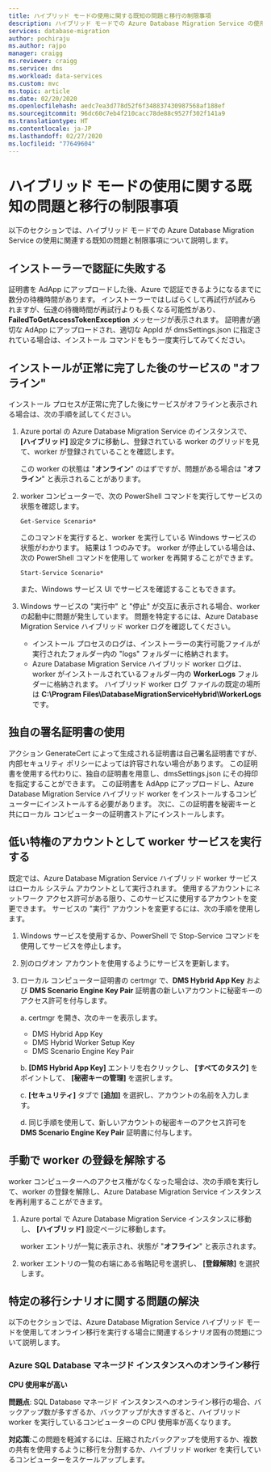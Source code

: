 ```yaml
---
title: ハイブリッド モードの使用に関する既知の問題と移行の制限事項
description: ハイブリッド モードでの Azure Database Migration Service の使用に関する既知の問題と移行の制限事項について説明します。
services: database-migration
author: pochiraju
ms.author: rajpo
manager: craigg
ms.reviewer: craigg
ms.service: dms
ms.workload: data-services
ms.custom: mvc
ms.topic: article
ms.date: 02/20/2020
ms.openlocfilehash: aedc7ea3d778d52f6f348837430987568af188ef
ms.sourcegitcommit: 96dc60c7eb4f210cacc78de88c9527f302f141a9
ms.translationtype: HT
ms.contentlocale: ja-JP
ms.lasthandoff: 02/27/2020
ms.locfileid: "77649604"
---
```

# <a name="known-issuesmigration-limitations-with-using-hybrid-mode"></a>ハイブリッド モードの使用に関する既知の問題と移行の制限事項

以下のセクションでは、ハイブリッド モードでの Azure Database Migration Service の使用に関連する既知の問題と制限事項について説明します。

## <a name="installer-fails-to-authenticate"></a>インストーラーで認証に失敗する

証明書を AdApp にアップロードした後、Azure で認証できるようになるまでに数分の待機時間があります。 インストーラーではしばらくして再試行が試みられますが、伝達の待機時間が再試行よりも長くなる可能性があり、**FailedToGetAccessTokenException** メッセージが表示されます。 証明書が適切な AdApp にアップロードされ、適切な AppId が dmsSettings.json に指定されている場合は、インストール コマンドをもう一度実行してみてください。

## <a name="service-offline-after-successful-installation"></a>インストールが正常に完了した後のサービスの "オフライン"

インストール プロセスが正常に完了した後にサービスがオフラインと表示される場合は、次の手順を試してください。

1. Azure portal の Azure Database Migration Service のインスタンスで、 **[ハイブリッド]** 設定タブに移動し、登録されている worker のグリッドを見て、worker が登録されていることを確認します。

    この worker の状態は "**オンライン**" のはずですが、問題がある場合は "**オフライン**" と表示されることがあります。

2. worker コンピューターで、次の PowerShell コマンドを実行してサービスの状態を確認します。

    ```
    Get-Service Scenario*
    ```

    このコマンドを実行すると、worker を実行している Windows サービスの状態がわかります。 結果は 1 つのみです。 worker が停止している場合は、次の PowerShell コマンドを使用して worker を再開することができます。

    ```
    Start-Service Scenario*
    ```

    また、Windows サービス UI でサービスを確認することもできます。

3. Windows サービスの "実行中" と "停止" が交互に表示される場合、worker の起動中に問題が発生しています。 問題を特定するには、Azure Database Migration Service ハイブリッド worker ログを確認してください。

    - インストール プロセスのログは、インストーラーの実行可能ファイルが実行されたフォルダー内の "logs" フォルダーに格納されます。
    - Azure Database Migration Service ハイブリッド worker ログは、worker がインストールされているフォルダー内の **WorkerLogs** フォルダーに格納されます。 ハイブリッド worker ログ ファイルの既定の場所は **C:\Program Files\DatabaseMigrationServiceHybrid\WorkerLogs** です。

## <a name="using-your-own-signed-certificate"></a>独自の署名証明書の使用

アクション GenerateCert によって生成される証明書は自己署名証明書ですが、内部セキュリティ ポリシーによっては許容されない場合があります。 この証明書を使用する代わりに、独自の証明書を用意し、dmsSettings.json にその拇印を指定することができます。 この証明書を AdApp にアップロードし、Azure Database Migration Service ハイブリッド worker をインストールするコンピューターにインストールする必要があります。 次に、この証明書を秘密キーと共にローカル コンピューターの証明書ストアにインストールします。

## <a name="running-the-worker-service-as-a-low-privilege-account"></a>低い特権のアカウントとして worker サービスを実行する

既定では、Azure Database Migration Service ハイブリッド worker サービスはローカル システム アカウントとして実行されます。 使用するアカウントにネットワーク アクセス許可がある限り、このサービスに使用するアカウントを変更できます。 サービスの "実行" アカウントを変更するには、次の手順を使用します。

1. Windows サービスを使用するか、PowerShell で Stop-Service コマンドを使用してサービスを停止します。

2. 別のログオン アカウントを使用するようにサービスを更新します。

3. ローカル コンピューター証明書の certmgr で、**DMS Hybrid App Key** および **DMS Scenario Engine Key Pair** 証明書の新しいアカウントに秘密キーのアクセス許可を付与します。

    a. certmgr を開き、次のキーを表示します。

    - DMS Hybrid App Key
    - DMS Hybrid Worker Setup Key
    - DMS Scenario Engine Key Pair

    b. **[DMS Hybrid App Key]** エントリを右クリックし、 **[すべてのタスク]** をポイントして、 **[秘密キーの管理]** を選択します。

    c. **[セキュリティ]** タブで **[追加]** を選択し、アカウントの名前を入力します。

    d. 同じ手順を使用して、新しいアカウントの秘密キーのアクセス許可を **DMS Scenario Engine Key Pair** 証明書に付与します。

## <a name="unregistering-the-worker-manually"></a>手動で worker の登録を解除する

worker コンピューターへのアクセス権がなくなった場合は、次の手順を実行して、worker の登録を解除し、Azure Database Migration Service インスタンスを再利用することができます。

1. Azure portal で Azure Database Migration Service インスタンスに移動し、 **[ハイブリッド]** 設定ページに移動します。

   worker エントリが一覧に表示され、状態が "**オフライン**" と表示されます。

2. worker エントリの一覧の右端にある省略記号を選択し、 **[登録解除]** を選択します。

## <a name="addressing-issues-for-specific-migration-scenarios"></a>特定の移行シナリオに関する問題の解決

以下のセクションでは、Azure Database Migration Service ハイブリッド モードを使用してオンライン移行を実行する場合に関連するシナリオ固有の問題について説明します。

### <a name="online-migrations-to-azure-sql-database-managed-instance"></a>Azure SQL Database マネージド インスタンスへのオンライン移行

**CPU 使用率が高い**

**問題点**: SQL Database マネージド インスタンスへのオンライン移行の場合、バックアップ数が多すぎるか、バックアップが大きすぎると、ハイブリッド worker を実行しているコンピューターの CPU 使用率が高くなります。

**対応策**:この問題を軽減するには、圧縮されたバックアップを使用するか、複数の共有を使用するように移行を分割するか、ハイブリッド worker を実行しているコンピューターをスケールアップします。
